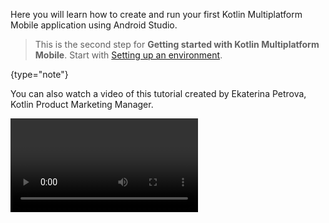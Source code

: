 [//]: # (title: 2. Create your first cross-platform app)

Here you will learn how to create and run your first Kotlin Multiplatform Mobile application using Android Studio.

> This is the second step for **Getting started with Kotlin Multiplatform Mobile**. Start with [Setting up an environment](multiplatform-mobile-setup.md).
>
{type="note"}

You can also watch a video of this tutorial created by Ekaterina Petrova, Kotlin Product Marketing Manager.

<video href="GcqFhoUuNNI" title="Kotlin Multiplatform Multiverse, Episode 2: Your First Kotlin Multiplatform Mobile App Tutorial"/>

1. In Android Studio, select **File** | **New** | **New Project**.
2. Select **Kotlin Multiplatform App** in the list of project templates, and click **Next**.  

    ![Mobile Multiplatform project template](multiplatform-mobile-project-wizard-1.png)
    
3. Specify a name for your first application, and click **Next**.  

    ![Mobile Multiplatform project - general settings](multiplatform-mobile-project-wizard-2.png)

4. In the list of iOS framework distribution options, select **Regular framework**.
5. Keep the default names for the application and shared folders. Click **Finish**.

    ![Mobile Multiplatform project - additional settings](multiplatform-mobile-project-wizard-3.png)
    
Wait for the project to set up. It may take some time to download and set up the required components when you 
do this for the first time.

## Explore the project structure

To view the complete structure of your mobile multiplatform project, switch the view from **Android** to **Project**.

![Select the Project view](select-project-view.png){width=200}  

Your Kotlin Mobile Multiplatform project consists of three components:

* _Shared module_ – a Kotlin module that contains common logic for both Android and iOS applications.
  Builds into an Android library and an iOS framework. Uses Gradle as a build system.
* _Android application_ – a Kotlin module that builds into the Android application. Uses Gradle as a build system.
* _iOS application_ – an Xcode project that builds into the iOS application.

![Basic Multiplatform Mobile project structure](basic-project-structure.png){width=500}

This is the structure of a Multiplatform Mobile project that you create with a Project Wizard in IntelliJ IDEA or Android Studio.
Real-life projects can have more complex structure; we consider these three components essential.
    
## Run your application 

You can run your multiplatform application on [Android](#run-your-application-on-android) or [iOS](#run-your-application-on-ios).

### Run your application on Android

* In the list of run configurations, select **androidApp** and then click **Run**.  
    
    ![Run multiplatform app on Android](run-android.png){width=400}
    
    ![First mobile multiplatform app on Android](first-multiplatform-project-on-android-1.png){width=300}

#### Run on a different Android simulated device

Learn how to [configure the Android Emulator and run your application on a different simulated device](https://developer.android.com/studio/run/emulator#runningapp).
    
#### Run on a real Android device

Learn how to [configure and connect a hardware device and run your application on it](https://developer.android.com/studio/run/device).

### Run your application on iOS

* In the list of run configurations, select **iosApp** and then click **Run**.  
    
    ![Run multiplatform app on iOS](run-ios.png){width=450}
    
    ![First mobile multiplatform app on Android](first-multiplatform-project-on-ios-1.png){width=300}

#### Run on a different iPhone simulated device

If you want to run your application on another simulated device, you can add a new run configuration.

1. In the list of run configurations, click **Edit Configurations**.

    ![Edit run configurations](ios-edit-configurations.png){width=450}

2. Click the **+** button above the list of configurations and select **iOS Application**.

    ![New run configuration for iOS application](ios-new-configuration.png)

4. Name your configuration.

5. Select a simulated device in the **Execution target** list, and then click **OK**.

    ![New run configuration with iOS simulator](ios-new-simulator.png)
    
6. Click **Run** to run your application on the new simulated device.
    
#### Run on a real iPhone device

1. [Connect a real iPhone device to Xcode](https://developer.apple.com/documentation/xcode/running_your_app_in_the_simulator_or_on_a_device).
2. [Create a run configuration](#run-on-a-different-iphone-simulated-device) by selecting iPhone in the **Execution target** list.
3. Click **Run** to run your application on the iPhone device.

> If your build fails, follow the workaround described in [this issue](https://youtrack.jetbrains.com/issue/KT-40907).
>
{type="note"}

## Update your application

1. Open the file `Greeting.kt` in `shared/src/commonMain/kotlin/com.example.kmmapplication.shared`.  
    This directory stores the shared code for both platforms – Android and iOS. If you make changes to the shared code, you will see
    changes in both applications.

    ![Common Kotlin file](common-kotlin-file.png)
    
2. Update the shared code – use the Kotlin standard library function that works on all platforms and reverts text: `reversed()`.

    ```kotlin
    class Greeting {
        fun greeting(): String {
            return "Guess what it is! > ${Platform().platform.reversed()}!"
        }
    }
    ```

3. Run the updated application on Android.

    ![Updated mobile multiplatform app on Android](first-multiplatform-project-on-android-2.png){width=300}
    
4. Run the updated application on iOS.  

    ![Updated mobile multiplatform app on iOS](first-multiplatform-project-on-ios-2.png){width=300}

## What's next?

Learn how to [add dependencies to your project](multiplatform-mobile-setup.md).

## What else?

* See how to [run tests to check that the code works correctly](multiplatform-run-tests.md).
* Learn more about the [project structure](multiplatform-mobile-understand-project-structure.md) and how you can use it.